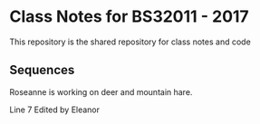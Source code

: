 # Class Notes for BS32011 - 2017

This repository is the shared repository for class notes and code

## Sequences

Roseanne is working on deer and mountain hare.

Line 7 Edited by Eleanor


